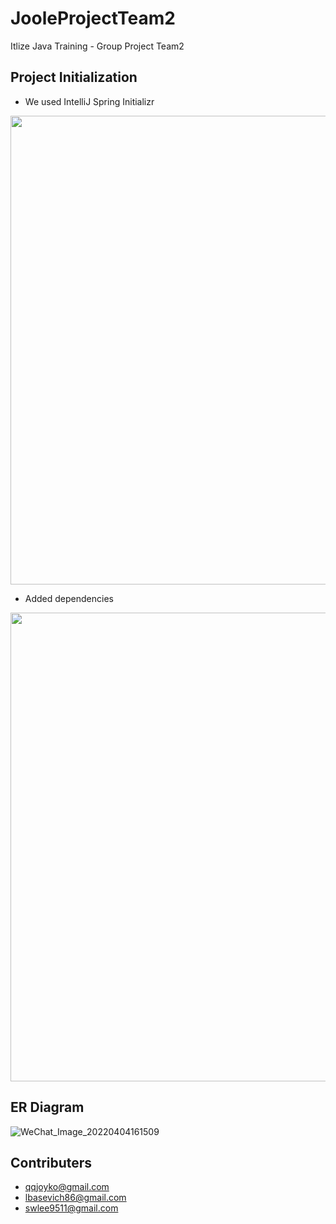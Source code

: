 # JooleProjectTeam2
Itlize Java Training - Group Project Team2

## Project Initialization
* We used IntelliJ Spring Initializr 
<img src="https://user-images.githubusercontent.com/98913787/161631642-0b9f0afa-db35-4b9c-a0b1-735553dbee2a.jpg" width="750" height="750">

* Added dependencies
<img src="https://user-images.githubusercontent.com/98913787/161631654-56ec1cbd-b92d-477f-8bcf-23edf64ee401.jpg" width="750" height="750">


## ER Diagram 
![WeChat_Image_20220404161509](https://user-images.githubusercontent.com/98913787/161637468-7390810e-4efa-4d60-b61c-bc256900e04a.png)

## Contributers
* qqjoyko@gmail.com
* lbasevich86@gmail.com
* swlee9511@gmail.com
